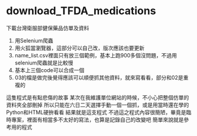 # download_TFDA_medications
下載台灣衛服部健保藥品仿單及資料

1. 用Selenium爬蟲
2. 用火狐當瀏覽器，這部分可以自己改，版次應該也要更新
3. name_list.csv裡面只有放三個範例，基本上跑900多個沒問題，不過用selenium爬蟲就是比較慢
4. 基本上三個code可以合成一個
5. 03的檔是做完後覺得應該可以順便抓其他資料，就來寫看看，部分和02是重複的

這隻程式是有點悲傷的故事
某次在我維護單位網站的時候，不小心把整個仿單的資料夾全部刪掉
所以只能在六日二天選擇手動一個一個抓，或是用當時還在學的Python和HTML硬拚看看
結果就是這支程式
不過這之程式內容很簡陋，畢竟是臨時專案，裡面有相當多不太好的寫法，也算是記錄自己的改變吧
簡單來說就是參考用的程式
